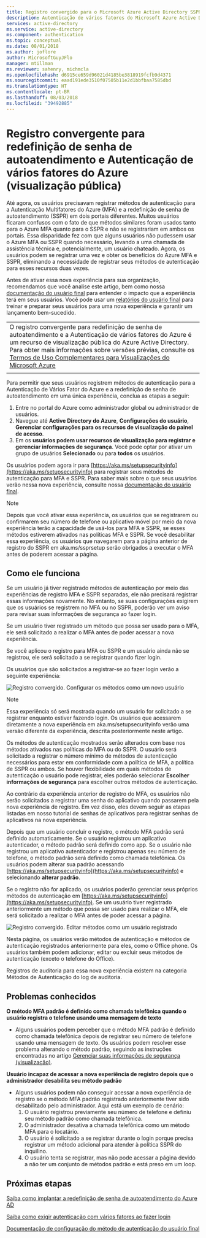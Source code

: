 ```yaml
---
title: Registro convergido para o Microsoft Azure Active Directory SSPR e o MFA (visualização pública)
description: Autenticação de vários fatores do Microsoft Azure Active Directory e registro de redefinição de senha de autoatendimento (visualização pública)
services: active-directory
ms.service: active-directory
ms.component: authentication
ms.topic: conceptual
ms.date: 08/01/2018
ms.author: joflore
author: MicrosoftGuyJFlo
manager: mtillman
ms.reviewer: sahenry, michmcla
ms.openlocfilehash: d6915ce659d96021d4185be3818919fcfb9d4371
ms.sourcegitcommit: eaad191ede3510f07505b11e2d1bbfbaa7585dbd
ms.translationtype: HT
ms.contentlocale: pt-BR
ms.lasthandoff: 08/03/2018
ms.locfileid: "39492885"
---
```

# <a name="converged-registration-for-self-service-password-reset-and-azure-multi-factor-authentication-public-preview"></a>Registro convergente para redefinição de senha de autoatendimento e Autenticação de vários fatores do Azure (visualização pública)

Até agora, os usuários precisavam registrar métodos de autenticação para a Autenticação Multifatores do Azure (MFA) e a redefinição de senha de autoatendimento (SSPR) em dois portais diferentes. Muitos usuários ficaram confusos com o fato de que métodos similares foram usados tanto para o Azure MFA quanto para o SSPR e não se registrariam em ambos os portais. Essa disparidade fez com que alguns usuários não pudessem usar o Azure MFA ou SSPR quando necessário, levando a uma chamada de assistência técnica e, potencialmente, um usuário chateado. Agora, os usuários podem se registrar uma vez e obter os benefícios do Azure MFA e SSPR, eliminando a necessidade de registrar seus métodos de autenticação para esses recursos duas vezes.  

Antes de ativar essa nova experiência para sua organização, recomendamos que você analise este artigo, bem como nossa [documentação do usuário final](https://aka.ms/securityinfoguide) para entender o impacto que a experiência terá em seus usuários. Você pode usar um [relatórios do usuário final](https://aka.ms/securityinfoguide) para treinar e preparar seus usuários para uma nova experiência e garantir um lançamento bem-sucedido.

|     |
| --- |
| O registro convergente para redefinição de senha de autoatendimento e a Autenticação de vários fatores do Azure é um recurso de visualização pública do Azure Active Directory. Para obter mais informações sobre versões prévias, consulte os [Termos de Uso Complementares para Visualizações do Microsoft Azure](https://azure.microsoft.com/support/legal/preview-supplemental-terms/)|
|     |

Para permitir que seus usuários registrem métodos de autenticação para a Autenticação de Vários Fator do Azure e a redefinição de senha de autoatendimento em uma única experiência, conclua as etapas a seguir:

1. Entre no portal do Azure como administrador global ou administrador de usuários.
2. Navegue até **Active Directory do Azure**, **Configurações do usuário**, **Gerenciar configurações para os recursos de visualização do painel de acesso**.
3. Em os **usuários podem usar recursos de visualização para registrar e gerenciar informações de segurança**. Você pode optar por ativar um grupo de usuários **Selecionado** ou para **todos** os usuários.

Os usuários podem agora ir para [https://aka.ms/setupsecurityinfo](https://aka.ms/setupsecurityinfo) para registrar seus métodos de autenticação para MFA e SSPR. Para saber mais sobre o que seus usuários verão nessa nova experiência, consulte nossa [documentação do usuário final](https://aka.ms/securityinfoguide).  

> [!NOTE]
> Depois que você ativar essa experiência, os usuários que se registrarem ou confirmarem seu número de telefone ou aplicativo móvel por meio da nova experiência terão a capacidade de usá-los para MFA e SSPR, se esses métodos estiverem ativados nas políticas MFA e SSPR. Se você desabilitar essa experiência, os usuários que navegarem para a página anterior de registro do SSPR em aka.ms/ssprsetup serão obrigados a executar o MFA antes de poderem acessar a página.  

## <a name="how-it-works"></a>Como ele funciona

Se um usuário já tiver registrado métodos de autenticação por meio das experiências de registro MFA e SSPR separadas, ele não precisará registrar essas informações novamente. No entanto, se suas configurações exigirem que os usuários se registrem no MFA ou no SSPR, poderão ver um aviso para revisar suas informações de segurança ao fazer login.

Se um usuário tiver registrado um método que possa ser usado para o MFA, ele será solicitado a realizar o MFA antes de poder acessar a nova experiência.

Se você aplicou o registro para MFA ou SSPR e um usuário ainda não se registrou, ele será solicitado a se registrar quando fizer login.

Os usuários que são solicitados a registrar-se ao fazer login verão a seguinte experiência:

![Registro convergido. Configurar os métodos como um novo usuário](./media/concept-registration-mfa-sspr-converged/concept-registration-add-methods.png)

> [!NOTE]
> Essa experiência só será mostrada quando um usuário for solicitado a se registrar enquanto estiver fazendo login. Os usuários que acessarem diretamente a nova experiência em aka.ms/setupsecurityinfo verão uma versão diferente da experiência, descrita posteriormente neste artigo.

Os métodos de autenticação mostrados serão alterados com base nos métodos ativados nas políticas do MFA ou do SSPR. O usuário será solicitado a registrar o número mínimo de métodos de autenticação necessários para estar em conformidade com a política de MFA, a política de SSPR ou ambos. Se houver flexibilidade em quais métodos de autenticação o usuário pode registrar, eles poderão selecionar **Escolher informações de segurança** para escolher outros métodos de autenticação.  

Ao contrário da experiência anterior de registro do MFA, os usuários não serão solicitados a registrar uma senha do aplicativo quando passarem pela nova experiência de registro. Em vez disso, eles devem seguir as etapas listadas em nosso tutorial de senhas de aplicativos para registrar senhas de aplicativos na nova experiência.  

Depois que um usuário concluir o registro, o método MFA padrão será definido automaticamente. Se o usuário registrou um aplicativo autenticador, o método padrão será definido como app. Se o usuário não registrou um aplicativo autenticador e registrou apenas seu número de telefone, o método padrão será definido como chamada telefônica. Os usuários podem alterar sua padrão acessando [https://aka.ms/setupsecurityinfo](https://aka.ms/setupsecurityinfo) e selecionando **alterar padrão**.  

Se o registro não for aplicado, os usuários poderão gerenciar seus próprios métodos de autenticação em [https://aka.ms/setupsecurityinfo](https://aka.ms/setupsecurityinfo). Se um usuário tiver registrado anteriormente um método que possa ser usado para realizar o MFA, ele será solicitado a realizar o MFA antes de poder acessar a página.  

![Registro convergido. Editar métodos como um usuário registrado](./media/concept-registration-mfa-sspr-converged/concept-registration-edit-methods.png)

Nesta página, os usuários verão métodos de autenticação e métodos de autenticação registrados anteriormente para eles, como o Office phone. Os usuários também podem adicionar, editar ou excluir seus métodos de autenticação (exceto o telefone do Office).  

Registros de auditoria para essa nova experiência existem na categoria Métodos de Autenticação do log de auditoria.  

## <a name="known-issues"></a>Problemas conhecidos

**O método MFA padrão é definido como chamada telefônica quando o usuário registra o telefone usando uma mensagem de texto**

   * Alguns usuários podem perceber que o método MFA padrão é definido como chamada telefônica depois de registrar seu número de telefone usando uma mensagem de texto. Os usuários podem resolver esse problema alterando o método padrão, seguindo as instruções encontradas no artigo [Gerenciar suas informações de segurança (visualização)](../user-help/security-info-manage-settings.md#change-your-info).

**Usuário incapaz de acessar a nova experiência de registro depois que o administrador desabilita seu método padrão**

   * Alguns usuários podem não conseguir acessar a nova experiência de registro se o método MFA padrão registrado anteriormente tiver sido desabilitado pelo administrador. Aqui está um exemplo de cenário:
      1. O usuário registrou previamente seu número de telefone e definiu seu método padrão como chamada telefônica.
      2. O administrador desativa a chamada telefônica como um método MFA para o locatário.
      3. O usuário é solicitado a se registrar durante o login porque precisa registrar um método adicional para atender à política SSPR do inquilino.
      4. O usuário tenta se registrar, mas não pode acessar a página devido a não ter um conjunto de métodos padrão e está preso em um loop.

## <a name="next-steps"></a>Próximas etapas

[Saiba como implantar a redefinição de senha de autoatendimento do Azure AD](howto-sspr-deployment.md)

[Saiba como exigir autenticação com vários fatores ao fazer login](howto-mfa-getstarted.md)

[Documentação de configuração do método de autenticação do usuário final](https://aka.ms/securityinfoguide)